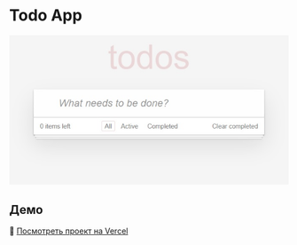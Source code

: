 # Todo App
![Wiew](456m45mym5y,.jpg)
## Демо

🔗 [Посмотреть проект на Vercel](https://todo-app-rosy-three-17.vercel.app/)
